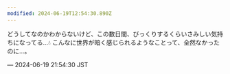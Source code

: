 ```yaml
---
modified: 2024-06-19T12:54:30.890Z
---
```


<p>どうしてなのかわからないけど、この数日間、びっくりするくらいさみしい気持ちになってる…💧 こんなに世界が暗く感じられるようなことって、全然なかったのに…。</p>

&mdash; 2024-06-19 21:54:30 JST

<!-- Original URL: https://mastodon.social/@sakuramochi0/112643386303201840-->

